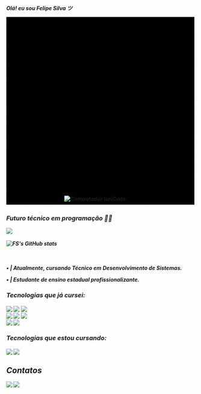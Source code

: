 <i><b> Olá! eu sou Felipe Silva ツ

<img src="img/Felipe.gif" href = "https://instagram.com/felipez_125/">

### Futuro técnico em programação 👨‍💻
<div>
  <a href="#">
    <img src="https://img.shields.io/badge/Portfolio-00?style=for-the-badge&logo=About.me&logoColor=white">
  </a>
</div>

![FS's GitHub stats](https://github-readme-stats.vercel.app/api?username=Lipe9&theme=blue-green)

<div>
<img src="https://raw.githubusercontent.com/MicaelliMedeiros/micaellimedeiros/master/image/computer-illustration.png" width="350px" align="right" alt="Computador iuriCode" style="max-width: 100%;
      position:relative;
      bottom: 150px";
</div>
ㅤㅤㅤ
<p style="font_weight: bold">
• | Atualmente, cursando Técnico em Desenvolvimento de Sistemas.

• | Estudante de ensino estadual profissionalizante.


### Tecnologias que já cursei:
<div class="p1">
  <img  align="center" src="https://img.shields.io/badge/Python-000000?style=for-the-badge&logo=python&logoColor=white">
  <img  align="center" src="https://img.shields.io/badge/HTML5-000000?style=for-the-badge&logo=html5&logoColor=white">
   <img  align="center" src="https://img.shields.io/badge/CSS3-000000?style=for-the-badge&logo=css3&logoColor=white">
</div>
<div class="p2">
  <img  align="center" src="https://img.shields.io/badge/JavaScript-00?style=for-the-badge&logo=javascript&logoColor=white">
  <img  align="center" src="https://img.shields.io/badge/Java-00?style=for-the-badge&logo=openjdk&logoColor=white">
  <img  align="center" src="https://img.shields.io/badge/C%2B%2B-00?style=for-the-badge&logo=c%2B%2B&logoColor=white">
</div>
<div>
 <img align="center" src="https://img.shields.io/badge/Kali Linux-000000?style=for-the-badge&logo=kali-linux&logoColor=white">
  <img align="center" src="https://img.shields.io/badge/MariaDB-000000?style=for-the-badge&logo=mariadb&logoColor=white">
</div>
<div class="p3">
</div>


### Tecnologias que estou cursando:
<div style="display: inline_block">
  <img align="center" src="https://img.shields.io/badge/Dart-00?style=for-the-badge&logo=dart&logoColor=FFFFFF">
  <img align="center" src="https://img.shields.io/badge/Flutter-00?style=for-the-badge&logo=flutter&logoColor=FFFFFF">
</div>



<div>
  <h2>Contatos</h2>
  <a href="https://instagram.com/felipez_125"><img src="https://img.shields.io/badge/Instagram-000000?style=for-the-badge&logo=instagram&logoColor=white"></a>
  <a href="https://www.linkedin.com/in/fellipe125"><img src="https://img.shields.io/badge/LinkedIn-000000?style=for-the-badge&logo=linkedin&logoColor=white"></a>
</div>
</i></b>
